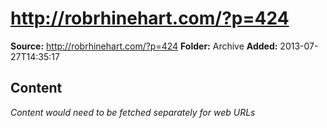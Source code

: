 # http://robrhinehart.com/?p=424

**Source:** http://robrhinehart.com/?p=424
**Folder:** Archive
**Added:** 2013-07-27T14:35:17




## Content
*Content would need to be fetched separately for web URLs*
